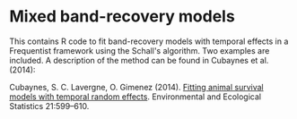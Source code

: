 Mixed band-recovery models
==========================

This contains R code to fit band-recovery models with temporal effects in a Frequentist framework using the Schall's algorithm. Two examples are included. A description of the method can be found in Cubaynes et al. (2014):

Cubaynes, S. C. Lavergne, O. Gimenez (2014). [Fitting animal survival models with temporal random effects](http://tinyurl.com/zs47jhm). Environmental and Ecological Statistics 21:599–610. 

